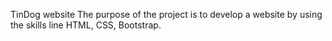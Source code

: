 TinDog website
The purpose of the project is to develop a website by using the skills line HTML, CSS, Bootstrap.
